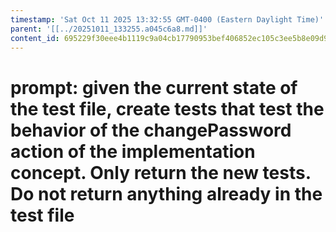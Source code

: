 ```yaml
---
timestamp: 'Sat Oct 11 2025 13:32:55 GMT-0400 (Eastern Daylight Time)'
parent: '[[../20251011_133255.a045c6a8.md]]'
content_id: 695229f30eee4b1119c9a04cb17790953bef406852ec105c3ee5b8e09d9a219b
---
```


# prompt: given the current state of the test file, create tests that test the behavior of the changePassword action of the implementation concept. Only return the new tests. Do not return anything already in the test file
